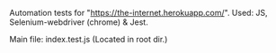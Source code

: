 Automation tests for "https://the-internet.herokuapp.com/".
Used: JS, Selenium-webdriver (chrome) & Jest.

Main file: index.test.js (Located in root dir.)